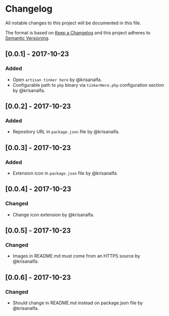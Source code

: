 # Changelog
All notable changes to this project will be documented in this file.

The format is based on [Keep a Changelog](http://keepachangelog.com/en/1.0.0/)
and this project adheres to [Semantic Versioning](http://semver.org/spec/v2.0.0.html).

## [0.0.1] - 2017-10-23
### Added
- Open `artisan tinker here` by @krisanalfa.
- Configurable path to `php` binary via `tinkerHere.php` configuration section by @krisanalfa.

## [0.0.2] - 2017-10-23
### Added
- Repository URL in `package.json` file by @krisanalfa.

## [0.0.3] - 2017-10-23
### Added
- Extension icon in `package.json` file by @krisanalfa.

## [0.0.4] - 2017-10-23
### Changed
- Change icon extension by @krisanalfa.

## [0.0.5] - 2017-10-23
### Changed
- Images in README.md must come from an HTTPS source by @krisanalfa.

## [0.0.6] - 2017-10-23
### Changed
- Should change in README.md instead on package.json file by @krisanalfa.